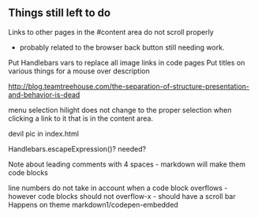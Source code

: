 ## Things still left to do

Links to other pages in the #content area do not scroll properly
 - probably related to the browser back button still needing work.

Put Handlebars vars to replace all image links in code pages
Put titles on various things for a mouse over description



http://blog.teamtreehouse.com/the-separation-of-structure-presentation-and-behavior-is-dead

menu selection hilight does not change to the proper selection when clicking
a link to it that is in the content area.

devil pic in index.html

Handlebars.escapeExpression()? needed?


Note about leading comments with 4 spaces - markdown will make them code
blocks

line numbers do not take in account when a code block overflows - however
code blocks should not overflow-x - should have a scroll bar
Happens on theme markdown1/codepen-embedded


